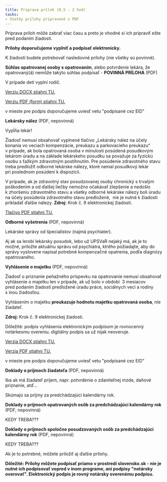 ```yaml
---
title: Príprava príloh (0,5 - 2 hod)
tasks:
- Všetky prílohy pripravené v PDF
---
```

Príprava príloh môže zabrať viac času a preto je vhodné si ich pripraviť
ešte pred podaním žiadosti.


**Prílohy doporučujeme vyplniť a podpísať elektronicky.**


K žiadosti budete potrebovať nasledovné prílohy (nie všetky sú povinné).




**Súhlas opatrovanej osoby s opatrovaním**, alebo potvrdenie lekára, že opatrovaný(á) nemôže takýto súhlas podpísať - **POVINNÁ PRÍLOHA** (PDF)


V prípade detí vyplní rodič.


[Verziu DOCX stiahni TU.](https://www.upsvr.gov.sk/buxus/docs/SSVaR/tlaciva/www.slovensko.sk_Priloha_k_ziadosti_Suhlas_s_opatrovanim.docx)


[Verziu PDF (form) stiahni TU.](https://www.upsvr.gov.sk/buxus/docs/SSVaR/tlaciva/www.slovensko.sk_Priloha_k_ziadosti_Suhlas_s_opatrovanim.pdf)


v mieste pre podpis doporučujeme uviesť vetu "podpísané cez EID"






**Lekársky nález** (PDF, nepovinná)


Vypĺňa lekár!


Žiadosť nemusí obsahovať vyplnené tlačivo „Lekársky nález na účely konania vo veciach kompenzácie, preukazu a parkovacieho preukazu“ v prípade, ak bola opatrovaná osoba v minulosti posúdená posudkovým lekárom úradu a na základe lekárskeho posudku sa považuje za fyzickú osobu s ťažkým zdravotným postihnutím. Pre posúdenie zdravotného stavu treba predložiť odborné lekárske nálezy, ktoré nemal posudkový lekár pri poslednom posúdení k dispozícii.


V prípade, ak je zdravotný stav posudzovanej osoby chronický s trvalým poškodením a od ďalšej liečby nemožno očakávať zlepšenie a nedošlo k zhoršeniu zdravotného stavu a všetky odborné lekárske nálezy boli úradu na účely posúdenia zdravotného stavu predložené,  nie je nutné k žiadosti prikladať ďalšie nálezy. **Zdroj:** Krok č. 9 elektronickej žiadosti.


[Tlačivo PDF stiahni TU.](https://www.upsvr.gov.sk/buxus/docs/SSVaR/tlaciva/lekarsky_nalez.pdf)






**Odborné vyšetrenia** (PDF, nepovinná)


Lekárske správy od špecialistov (najmä psychiater).


Aj ak sa lerobí lekársky posudok, lebo už UPSVaR nejaký má, ak je to možné, priložte aktuálnu správu od psychiatra, ktrého požiadajte, aby do správy vyslovene napísal potrebné kompenzačné opatrenia, podľa diagnózy opatrovaného.






**Vyhlásenie o majetku**  (PDF, nepovinná)


Žiadosť o priznanie peňažného príspevku na opatrovanie nemusí obsahovať vyhlásenie o majetku len v prípade, ak už bolo v období  3 mesiacov pred podaním žiadosti predložené úradu práce, sociálnych vecí a rodiny s inou žiadosťou.

Vyhlásením o majetku **preukazuje hodnotu majetku opatrovaná osoba**, nie žiadateľ.


**Zdroj:** Krok č. 9 elektronickej žiadosti.


Dôležité: podpis vyhlásenia elektronickým podpisom je rovnocenný notárkesmu overeniu. digitálny podpis sa už nijak neoveruje. 


[Verzia DOCX stiahni TU.](https://www.upsvr.gov.sk/buxus/docs/SSVaR/tlaciva/Vyhlasenie_o_majetku_1.docx)


[Verzia PDF stiahni TU.](https://www.upsvr.gov.sk/buxus/docs/SSVaR/tlaciva/Vyhlasenie_o_majetku_1.pdf)


v mieste pre podpis doporučujeme uviesť vetu "podpísané cez EID"






**Doklady o príjmoch žiadateľa**  (PDF, nepovinná)


Iba ak má žiadateľ príjem, napr. potvrdenie o zdaniteľnej mzde, daňové priznanie, atď...


Skúmajú sa príjmy za predchádzajúci kalendárny rok.






**Doklady o príjmoch opatrovaných osôb za predchádzajúci kalendárny rok** (PDF, nepovinná)


KEDY TREBA???





**Doklady o príjmoch spoločne posudzovaných osôb za predchádzajúci kalendárny rok** (PDF, nepovinná)


KEDY TREBA???




Ak je to potrebné, môžete priložiť aj ďalšie prílohy.


**Dôležité: Prílohy môžete podpísať priamo v prostredí slovensko.sk - nie je nutné ich podpisovať vopred v inom programe, ani podpisy "notársky overovať". Elektronický podpis je rovný notársky overenému podpisu.**
